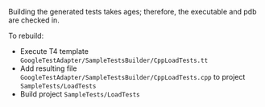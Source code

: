 ﻿Building the generated tests takes ages; therefore, the executable and pdb are checked in.

To rebuild:
* Execute T4 template `GoogleTestAdapter/SampleTestsBuilder/CppLoadTests.tt`
* Add resulting file `GoogleTestAdapter/SampleTestsBuilder/CppLoadTests.cpp` to project `SampleTests/LoadTests`
* Build project `SampleTests/LoadTests`